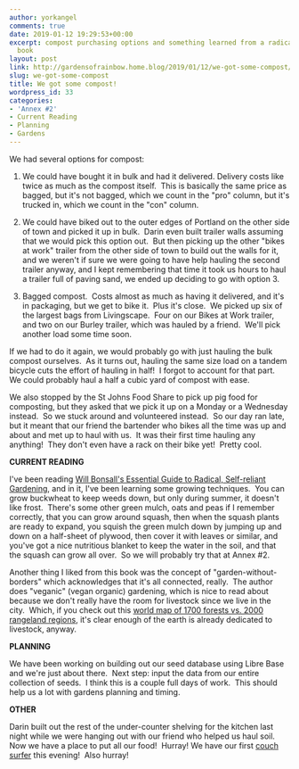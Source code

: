 ```yaml
---
author: yorkangel
comments: true
date: 2019-01-12 19:29:53+00:00
excerpt: compost purchasing options and something learned from a radical gardening
  book
layout: post
link: http://gardensofrainbow.home.blog/2019/01/12/we-got-some-compost/
slug: we-got-some-compost
title: We got some compost!
wordpress_id: 33
categories:
- 'Annex #2'
- Current Reading
- Planning
- Gardens
---
```


We had several options for compost:



	
  1. We could have bought it in bulk and had it delivered. Delivery costs like twice as much as the compost itself.  This is basically the same price as bagged, but it's not bagged, which we count in the "pro" column, but it's trucked in, which we count in the "con" column.

	
  2. We could have biked out to the outer edges of Portland on the other side of town and picked it up in bulk.  Darin even built trailer walls assuming that we would pick this option out.  But then picking up the other "bikes at work" trailer from the other side of town to build out the walls for it, and we weren't if sure we were going to have help hauling the second trailer anyway, and I kept remembering that time it took us hours to haul a trailer full of paving sand, we ended up deciding to go with option 3.

	
  3. Bagged compost.  Costs almost as much as having it delivered, and it's in packaging, but we get to bike it.  Plus it's close.  We picked up six of the largest bags from Livingscape.  Four on our Bikes at Work trailer, and two on our Burley trailer, which was hauled by a friend.  We'll pick another load some time soon.


If we had to do it again, we would probably go with just hauling the bulk compost ourselves.  As it turns out, hauling the same size load on a tandem bicycle cuts the effort of hauling in half!  I forgot to account for that part.  We could probably haul a half a cubic yard of compost with ease.

We also stopped by the St Johns Food Share to pick up pig food for composting, but they asked that we pick it up on a Monday or a Wednesday instead.  So we stuck around and volunteered instead.  So our day ran late, but it meant that our friend the bartender who bikes all the time was up and about and met up to haul with us.  It was their first time hauling any anything!  They don't even have a rack on their bike yet!  Pretty cool.

**CURRENT READING**


I've been reading [Will Bonsall's Essential Guide to Radical, Self-reliant Gardening](https://multcolib.bibliocommons.com/item/show/2723701068), and in it, I've been learning some growing techniques.  You can grow buckwheat to keep weeds down, but only during summer, it doesn't like frost.  There's some other green mulch, oats and peas if I remember correctly, that you can grow around squash, then when the squash plants are ready to expand, you squish the green mulch down by jumping up and down on a half-sheet of plywood, then cover it with leaves or similar, and you've got a nice nutritious blanket to keep the water in the soil, and that the squash can grow all over.  So we will probably try that at Annex #2.




Another thing I liked from this book was the concept of "garden-without-borders" which acknowledges that it's all connected, really.  The author does "veganic" (vegan organic) gardening, which is nice to read about because we don't really have the room for livestock since we live in the city.  Which, if you check out this [world map of 1700 forests vs. 2000 rangeland regions](https://www.citylab.com/environment/2019/01/farming-climate-change-land-use-urbanization-over-time-map/579724/), it's clear enough of the earth is already dedicated to livestock, anyway.


**PLANNING**

We have been working on building out our seed database using Libre Base and we're just about there.  Next step: input the data from our entire collection of seeds.  I think this is a couple full days of work.  This should help us a lot with gardens planning and timing.

**OTHER**

Darin built out the rest of the under-counter shelving for the kitchen last night while we were hanging out with our friend who helped us haul soil.  Now we have a place to put all our food!  Hurray! We have our first [couch surfer](http://couchsurfing.com/) this evening!  Also hurray!
